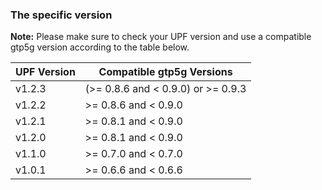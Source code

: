 ### The specific version
**Note:** Please make sure to check your UPF version and use a compatible gtp5g version according to the table below.

| UPF Version | Compatible gtp5g Versions |
|-----------------|--------------------------|
| v1.2.3 |(>= 0.8.6 and < 0.9.0) or >= 0.9.3  |
| v1.2.2 | >= 0.8.6 and < 0.9.0 |
| v1.2.1 | >= 0.8.1 and < 0.9.0 |
| v1.2.0 | >= 0.8.1 and < 0.9.0 |
| v1.1.0 | >= 0.7.0 and < 0.7.0 |
| v1.0.1 | >= 0.6.6 and < 0.6.6 |
